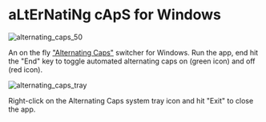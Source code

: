 # aLtErNatiNg cApS for Windows

![alternating_caps_50](https://user-images.githubusercontent.com/23641830/159140279-b4ee79da-82b9-4c0a-b894-9ce894cbeb35.png) 

An on the fly ["Alternating Caps"](https://en.wikipedia.org/wiki/Alternating_caps) switcher for Windows.
Run the app, end hit the "End" key to toggle automated alternating caps on (green icon) and off (red icon).

![alternating_caps_tray](https://user-images.githubusercontent.com/23641830/159140237-03b49095-9cf5-4caa-9e8d-35b448505872.png)

Right-click on the Alternating Caps system tray icon and hit "Exit" to close the app.
